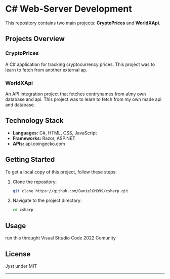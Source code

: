 # C# Web-Server Development

This repository contains two main projects: **CryptoPrices** and **WorldXApi**.

## Projects Overview

### CryptoPrices
A C# application for tracking cryptocurrency prices. This project was to learn to fetch from another external ap.

### WorldXApi
An API integration project that fetches contrynames from a\my own database and api. This project was to learn to fetch from my own made api and database.

## Technology Stack
- **Languages:** C#, HTML, CSS, JavaScript
- **Frameworks:** Razor, ASP.NET
- **APIs:** api.coingecko.com

## Getting Started

To get a local copy of this project, follow these steps:

1. Clone the repository:
   ```bash
   git clone https://github.com/DanielOM999/csharp.git
   ```
2. Navigate to the project directory:
   ```bash
   cd csharp
   ```

## Usage

run this throught Visual Sttudio Code 2022 Comunity

## License

Jyst under MIT

---

